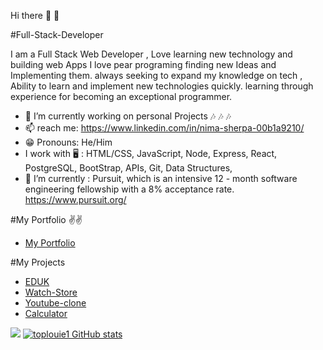  Hi there 👋 👋
 
#Full-Stack-Developer

I am a Full Stack Web Developer ,
Love learning new technology and building web Apps 
I love pear programing finding new Ideas and Implementing them.
always seeking to expand my knowledge on tech , Ability to learn and implement new technologies quickly.
learning through experience for becoming an exceptional programmer.

- 🔭  I’m currently working on personal Projects 🎶 🎶 🎶
- 📫  reach me: https://www.linkedin.com/in/nima-sherpa-00b1a9210/ 
- 😁  Pronouns: He/Him 
-  I work with 🖥 :  HTML/CSS, JavaScript, Node, Express, React, PostgreSQL, BootStrap, APIs, Git, Data Structures,
- 🌱  I’m currently : Pursuit, which is an intensive 12 - month software engineering fellowship with a 8% acceptance rate. https://www.pursuit.org/

#My Portfolio ✌✌️
- [My Portfolio](https://pedantic-montalcini-3d984f.netlify.app/)

#My Projects
- [EDUK](https://eduk.netlify.app/)
- [Watch-Store](https://musing-euler-08cdda.netlify.app/)
- [Youtube-clone](https://youtube-clonana.netlify.app/)
- [Calculator](https://nima-sherpa-calculator.netlify.app/)
<!-- - [Budget-App](https://practical-meninsky-218376.netlify.app/) -->

<a href="https://www.codewars.com/users/toplouie1"><img src="https://www.codewars.com/users/toplouie1/badges/large"/></a>
[![toplouie1 GitHub stats](https://github-readme-stats.vercel.app/api?username=toplouie1&show_icons=true&theme=dark)](https://github.com/toplouie1/github-readme-stats)






